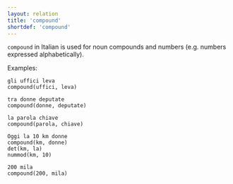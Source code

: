 ```yaml
---
layout: relation
title: 'compound'
shortdef: 'compound'
---
```


`compound` in Italian is used for noun compounds and numbers (e.g. numbers expressed alphabetically).

Examples:

~~~ sdparse
gli uffici leva
compound(uffici, leva)
~~~
~~~ sdparse
tra donne deputate
compound(donne, deputate)
~~~
~~~ sdparse
la parola chiave
compound(parola, chiave)
~~~
~~~ sdparse
Oggi la 10 km donne
compound(km, donne)
det(km, la)
nummod(km, 10)
~~~
~~~ sdparse
200 mila
compound(200, mila)
~~~

